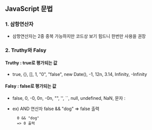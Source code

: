 ## JavaScript 문법

### 1. 삼항연산자

- 삼항연산자는 2중 중복 가능하지만 코드상 보기 힘드니 한번만 사용을 권장

### 2. Truthy와 Falsy

#### Truthy : true로 평가되는 값
- true, {}, [], 1, "0", "false", new Date(), -1, 12n, 3.14, Infinity, -Infinity

#### Falsy : false로 평가되는 값 
- false, 0, -0, 0n, -0n, "", '', ``, null, undefined, NaN, 문자 :

- ex) AND 연산자
        false && "dog"
        => false 출력

        0 && "dog"
        => 0 출력
